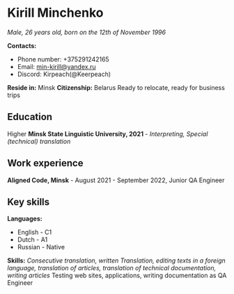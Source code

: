 # Kirill Minchenko 
*Male, 26 years old, born on the 12th of November 1996*

**Contacts:** 
* Phone number: +375291242165
* Email: min-kirill@yandex.ru
* Discord: Kirpeach(@Keerpeach)


**Reside in:** Minsk
**Citizenship:** Belarus
Ready to relocate, ready for business trips

## Education
Higher
**Minsk State Linguistic University, 2021** - *Interpreting, Special (technical) translation*

## Work experience
**Aligned Code, Minsk** - August 2021 - September 2022, Junior QA Engineer

## Key skills
**Languages:**
* English - C1
* Dutch - A1
* Russian - Native

**Skills:**
 *Consecutive translation, written Translation, editing texts in a foreign language, translation of articles, translation of technical documentation, writing articles*
 Testing web sites, applications, writing documentation as QA Engineer
 